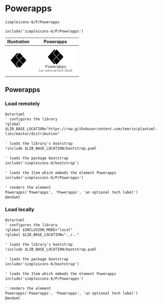 # Powerapps


```text
simpleicons-6/P/Powerapps
```

```text
include('simpleicons-6/P/Powerapps')
```



| Illustration | Powerapps |
| :---: | :---: |
| ![illustration for Illustration](../../simpleicons-6/P/Powerapps.png) | ![illustration for Powerapps](../../simpleicons-6/P/Powerapps.Local.png) |




## Powerapps

### Load remotely
```plantuml
@startuml
' configures the library
!global $LIB_BASE_LOCATION="https://raw.githubusercontent.com/tmorin/plantuml-libs/master/distribution"

' loads the library's bootstrap
!include $LIB_BASE_LOCATION/bootstrap.puml

' loads the package bootstrap
include('simpleicons-6/bootstrap')

' loads the Item which embeds the element Powerapps
include('simpleicons-6/P/Powerapps')

' renders the element
Powerapps('Powerapps', 'Powerapps', 'an optional tech label')
@enduml
```

### Load locally
```plantuml
@startuml
' configures the library
!global $INCLUSION_MODE="local"
!global $LIB_BASE_LOCATION="../.."

' loads the library's bootstrap
!include $LIB_BASE_LOCATION/bootstrap.puml

' loads the package bootstrap
include('simpleicons-6/bootstrap')

' loads the Item which embeds the element Powerapps
include('simpleicons-6/P/Powerapps')

' renders the element
Powerapps('Powerapps', 'Powerapps', 'an optional tech label')
@enduml
```

